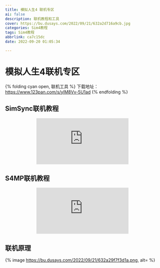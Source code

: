 ```yaml
---
title: 模拟人生4 联机专区
ai: false
description: 联机教程和工具
cover: https://bu.dusays.com/2022/09/21/632a2d716a9cb.jpg
categories: Sim4教程
tags: Sim4教程
abbrlink: ca7c15dc
date: 2022-09-20 01:05:34

---
```

# 模拟人生4联机专区
{% folding cyan open, 联机工具 %}
下载地址：https://www.123pan.com/s/ylM8Vv-5U1ad
{% endfolding %}
## SimSync联机教程
<div align=center class="aspect-ratio">
  <iframe src="https://player.bilibili.com/player.html?aid=470992712&&page=1&as_wide=1&high_quality=1&danmaku=0" 
  scrolling="no" 
  border="0" 
  frameborder="no" 
  framespacing="0" 
  high_quality=1
  danmaku=1 
  allowfullscreen="true"> 
  </iframe>
</div>

## S4MP联机教程
<div align=center class="aspect-ratio">
  <iframe src="https://player.bilibili.com/player.html?aid=386325996&&page=1&as_wide=1&high_quality=1&danmaku=0" 
  scrolling="no" 
  border="0" 
  frameborder="no" 
  framespacing="0" 
  high_quality=1
  danmaku=1 
  allowfullscreen="true"> 
  </iframe>
</div>

## 联机原理
{% image https://bu.dusays.com/2022/09/21/632a29f7f3d1a.png, alt= %}


